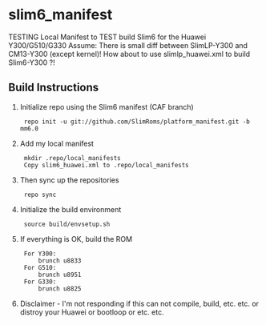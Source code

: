 slim6_manifest
================

TESTING Local Manifest to TEST build Slim6 for the Huawei Y300/G510/G330
Assume: There is small diff between SlimLP-Y300 and CM13-Y300 (except kernel)!
        How about to use slimlp_huawei.xml to build Slim6-Y300 ?!

Build Instructions
-----------------------------------------------------------------------------

1. Initialize repo using the Slim6 manifest (CAF branch)
    
        repo init -u git://github.com/SlimRoms/platform_manifest.git -b mm6.0

2. Add my local manifest

        mkdir .repo/local_manifests
        Copy slim6_huawei.xml to .repo/local_manifests

3. Then sync up the repositories
 
        repo sync

4. Initialize the build environment

        source build/envsetup.sh
    
5. If everything is OK, build the ROM

        For Y300:
            brunch u8833
        For G510:
            brunch u8951
        For G330:
            brunch u8825
6. Disclaimer - I'm not responding if this can not compile, build, etc. etc. or distroy your Huawei or bootloop or etc. etc.
